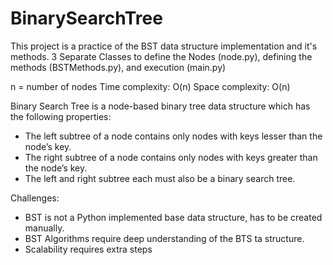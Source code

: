 # BinarySearchTree

This project is a practice of the BST data structure implementation and it's methods.
3 Separate Classes to define the Nodes (node.py), defining the methods (BSTMethods.py), and execution (main.py)

n = number of nodes
Time complexity: O(n)
Space complexity: O(n)

Binary Search Tree is a node-based binary tree data structure which has the following properties:

- The left subtree of a node contains only nodes with keys lesser than the node’s key.
- The right subtree of a node contains only nodes with keys greater than the node’s key.
- The left and right subtree each must also be a binary search tree.

Challenges:
- BST is not a Python implemented base data structure, has to be created manually.
- BST Algorithms require deep understanding of the BTS ta structure.
- Scalability requires extra steps
